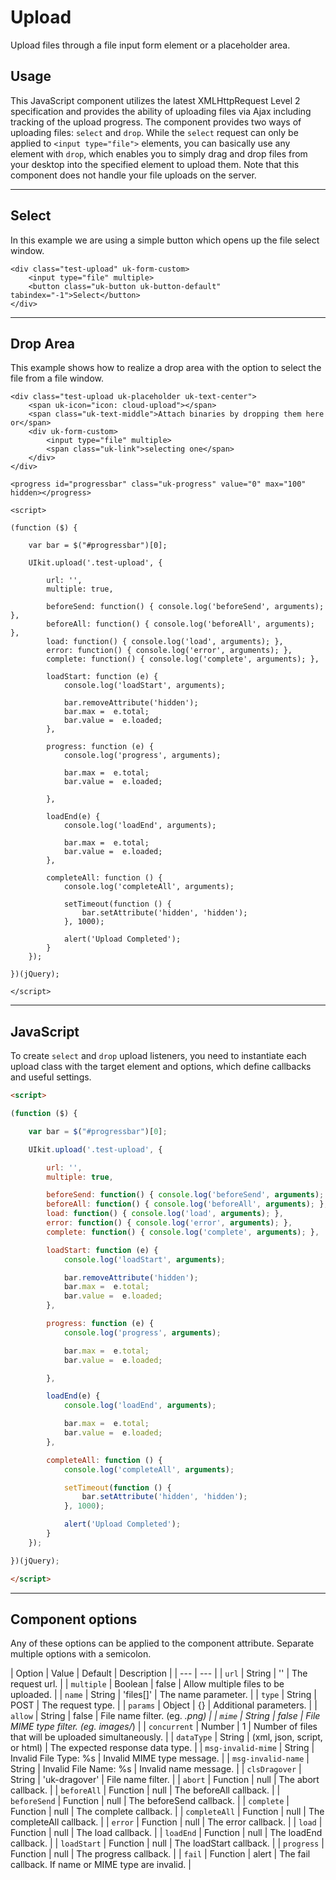 # Upload

<p class="uk-text-lead">Upload files through a file input form element or a placeholder area.</p>

## Usage

This JavaScript component utilizes the latest XMLHttpRequest Level 2 specification and provides the ability of uploading files via Ajax including tracking of the upload progress. The component provides two ways of uploading files: `select` and `drop`. While the `select` request can only be applied to `<input type="file">` elements, you can basically use any element with `drop`, which enables you to simply drag and drop files from your desktop into the specified element to upload them. Note that this component does not handle your file uploads on the server.

***

## Select

In this example we are using a simple button which opens up the file select window.

```example
<div class="test-upload" uk-form-custom>
    <input type="file" multiple>
    <button class="uk-button uk-button-default" tabindex="-1">Select</button>
</div>
```

***

## Drop Area

This example shows how to realize a drop area with the option to select the file from a file window.

```example
<div class="test-upload uk-placeholder uk-text-center">
    <span uk-icon="icon: cloud-upload"></span>
    <span class="uk-text-middle">Attach binaries by dropping them here or</span>
    <div uk-form-custom>
        <input type="file" multiple>
        <span class="uk-link">selecting one</span>
    </div>
</div>

<progress id="progressbar" class="uk-progress" value="0" max="100" hidden></progress>

<script>

(function ($) {

    var bar = $("#progressbar")[0];

    UIkit.upload('.test-upload', {

        url: '',
        multiple: true,

        beforeSend: function() { console.log('beforeSend', arguments); },
        beforeAll: function() { console.log('beforeAll', arguments); },
        load: function() { console.log('load', arguments); },
        error: function() { console.log('error', arguments); },
        complete: function() { console.log('complete', arguments); },

        loadStart: function (e) {
            console.log('loadStart', arguments);

            bar.removeAttribute('hidden');
            bar.max =  e.total;
            bar.value =  e.loaded;
        },

        progress: function (e) {
            console.log('progress', arguments);

            bar.max =  e.total;
            bar.value =  e.loaded;

        },

        loadEnd(e) {
            console.log('loadEnd', arguments);

            bar.max =  e.total;
            bar.value =  e.loaded;
        },

        completeAll: function () {
            console.log('completeAll', arguments);

            setTimeout(function () {
                bar.setAttribute('hidden', 'hidden');
            }, 1000);

            alert('Upload Completed');
        }
    });

})(jQuery);

</script>

```

***

## JavaScript

To create `select` and `drop` upload listeners, you need to instantiate each upload class with the target element and options, which define callbacks and useful settings.

```html
<script>

(function ($) {

    var bar = $("#progressbar")[0];

    UIkit.upload('.test-upload', {

        url: '',
        multiple: true,

        beforeSend: function() { console.log('beforeSend', arguments); },
        beforeAll: function() { console.log('beforeAll', arguments); },
        load: function() { console.log('load', arguments); },
        error: function() { console.log('error', arguments); },
        complete: function() { console.log('complete', arguments); },

        loadStart: function (e) {
            console.log('loadStart', arguments);

            bar.removeAttribute('hidden');
            bar.max =  e.total;
            bar.value =  e.loaded;
        },

        progress: function (e) {
            console.log('progress', arguments);

            bar.max =  e.total;
            bar.value =  e.loaded;

        },

        loadEnd(e) {
            console.log('loadEnd', arguments);

            bar.max =  e.total;
            bar.value =  e.loaded;
        },

        completeAll: function () {
            console.log('completeAll', arguments);

            setTimeout(function () {
                bar.setAttribute('hidden', 'hidden');
            }, 1000);

            alert('Upload Completed');
        }
    });

})(jQuery);

</script>
```

***

## Component options

Any of these options can be applied to the component attribute. Separate multiple options with a semicolon.

| Option | Value | Default | Description |
| --- | --- |
| `url` | String | '' | The request url. |
| `multiple` | Boolean | false | Allow multiple files to be uploaded. |
| `name` | String | 'files[]' | The name parameter. |
| `type` | String | POST | The request type. |
| `params` | Object | {} | Additional parameters. |
| `allow` | String | false | File name filter. (eg. *.png) |
| `mime` | String | false | File MIME type filter. (eg. images/*) |
| `concurrent` | Number | 1 | Number of files that will be uploaded simultaneously. |
| `dataType` | String | (xml, json, script, or html) | The expected response data type. |
| `msg-invalid-mime` | String | Invalid File Type: %s | Invalid MIME type message. |
| `msg-invalid-name` | String | Invalid File Name: %s | Invalid name message. |
| `clsDragover` | String | 'uk-dragover' | File name filter. |
| `abort` | Function | null | The abort callback. |
| `beforeAll` | Function | null | The beforeAll callback. |
| `beforeSend` | Function | null | The beforeSend callback. |
| `complete` | Function | null | The complete callback. |
| `completeAll` | Function | null | The completeAll callback. |
| `error` | Function | null | The error callback. |
| `load` | Function | null | The load callback. |
| `loadEnd` | Function | null | The loadEnd callback. |
| `loadStart` | Function | null | The loadStart callback. |
| `progress` | Function | null | The progress callback. |
| `fail` | Function | alert | The fail callback. If name or MIME type are invalid. |